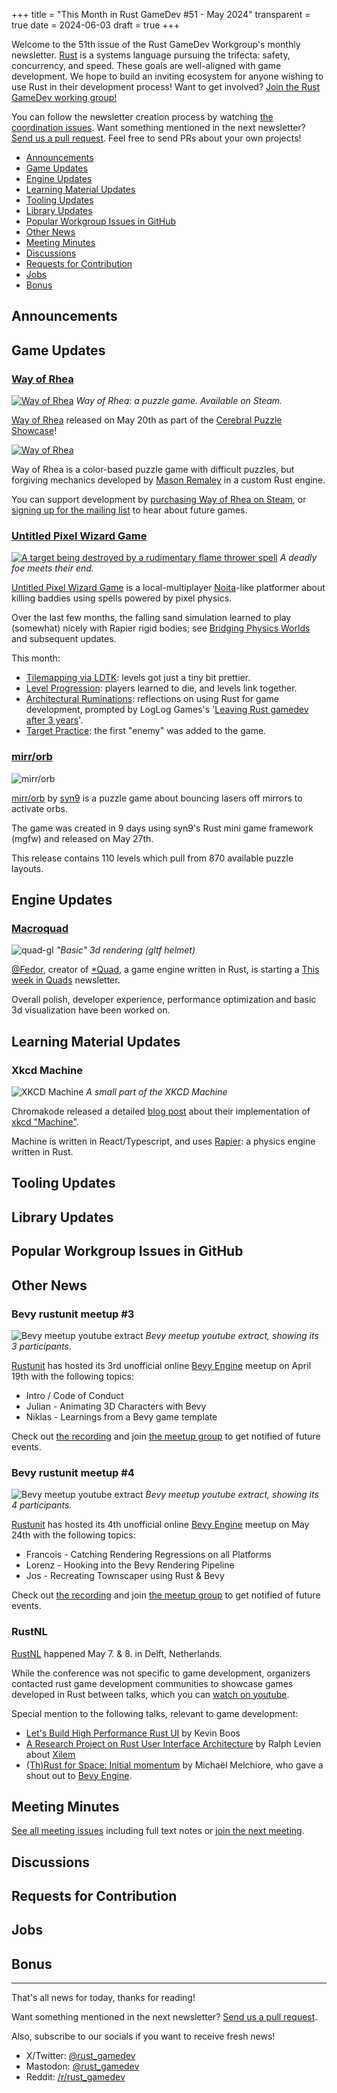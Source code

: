 +++
title = "This Month in Rust GameDev #51 - May 2024"
transparent = true
date = 2024-06-03
draft = true
+++

<!-- no toc -->

<!-- Check the post with markdownlint-->

Welcome to the 51th issue of the Rust GameDev Workgroup's
monthly newsletter.
[Rust] is a systems language pursuing the trifecta:
safety, concurrency, and speed.
These goals are well-aligned with game development.
We hope to build an inviting ecosystem for anyone wishing
to use Rust in their development process!
Want to get involved? [Join the Rust GameDev working group!][join]

You can follow the newsletter creation process
by watching [the coordination issues][coordination].
Want something mentioned in the next newsletter?
[Send us a pull request][pr].
Feel free to send PRs about your own projects!

[Rust]: https://rust-lang.org
[join]: https://github.com/rust-gamedev/wg#join-the-fun
[pr]: https://github.com/rust-gamedev/rust-gamedev.github.io
[coordination]: https://github.com/rust-gamedev/rust-gamedev.github.io/issues?q=label%3Acoordination

- [Announcements](#announcements)
- [Game Updates](#game-updates)
- [Engine Updates](#engine-updates)
- [Learning Material Updates](#learning-material-updates)
- [Tooling Updates](#tooling-updates)
- [Library Updates](#library-updates)
- [Popular Workgroup Issues in GitHub](#popular-workgroup-issues-in-github)
- [Other News](#other-news)
- [Meeting Minutes](#meeting-minutes)
- [Discussions](#discussions)
- [Requests for Contribution](#requests-for-contribution)
- [Jobs](#jobs)
- [Bonus](#bonus)

<!--
Ideal section structure is:

```
### [Title]

![image/GIF description](image link)
_image caption_

A paragraph or two with a summary and [useful links].

_Discussions:
[/r/rust](https://reddit.com/r/rust/todo),
[twitter](https://twitter.com/todo/status/123456)_

[Title]: https://first.link
[useful links]: https://other.link
```

If needed, a section can be split into subsections with a "------" delimiter.
-->

## Announcements

## Game Updates

### [Way of Rhea][wor]

[![Way of Rhea](wor.jpg)][wor]
*Way of Rhea: a puzzle game. Available on Steam.*

[Way of Rhea][wor] released on May 20th as part of the
[Cerebral Puzzle Showcase][wor-cps]!

[![Way of Rhea](wor-animated.gif)][wor]

Way of Rhea is a color-based puzzle game with difficult puzzles, but
forgiving mechanics developed by [Mason Remaley] in a custom Rust engine.

You can support development by [purchasing Way of Rhea on Steam][wor], or
[signing up for the mailing list][wor-mail] to hear about future games.

[Mason Remaley]: https://masonremaley.com/
[wor]: https://store.steampowered.com/app/1110620/Way_of_Rhea/?utm_campaign=tmirgd&utm_source=n51
[wor-mail]: https://anthropicstudios.com/newsletter/signup/tech
[wor-cps]: https://www.cerebralpuzzleshowcase.com/

### [Untitled Pixel Wizard Game][pixel-wizards]

[![A target being destroyed by a rudimentary flame thrower spell](untitled-pixel-wizards-game.gif)][pixel-wizards]
_A deadly foe meets their end._

[Untitled Pixel Wizard Game][pixel-wizards] is a local-multiplayer [Noita]-like platformer about
killing baddies using spells powered by pixel physics.

Over the last few months, the falling sand simulation learned to play (somewhat) nicely with Rapier
rigid bodies; see [Bridging Physics Worlds][pixel-wizards-bridging-physics-worlds] and subsequent updates.

This month:

- [Tilemapping via LDTK][pixel-wizards-tilemapping]: levels got just a tiny bit prettier.
- [Level Progression][pixel-wizards-levels]: players learned to die, and levels link together.
- [Architectural Ruminations][pixel-wizards-arch]: reflections on using Rust for game development,
  prompted by LogLog Games's '[Leaving Rust gamedev after 3 years]'.
- [Target Practice][pixel-wizards-targets]: the first "enemy" was added to the game.

[pixel-wizards]: https://slowrush.dev
[Noita]: https://store.steampowered.com/app/881100/Noita/
[pixel-wizards-bridging-physics-worlds]: https://www.slowrush.dev/news/bridging-physics-worlds/
[pixel-wizards-targets]: https://www.slowrush.dev/news/target-practice/
[pixel-wizards-arch]: https://www.slowrush.dev/news/architectural-questions/
[pixel-wizards-levels]: https://www.slowrush.dev/news/level-progression/
[pixel-wizards-tilemapping]: https://www.slowrush.dev/news/tilemapping/
[caspark]: https://github.com/caspark/
[Leaving Rust gamedev after 3 years]: https://loglog.games/blog/leaving-rust-gamedev/

### [mirr/orb]

![mirr/orb](mirrorb.png)

[mirr/orb] by [syn9]
is a puzzle game about bouncing lasers off mirrors to activate orbs.

The game was created in 9 days using syn9's Rust mini game framework (mgfw) and released on May 27th.

This release contains 110 levels which pull from 870 available puzzle layouts.

[mirr/orb]: https://syn9dev.itch.io/mirrorb
[syn9]: https://twitter.com/Syn9Dev

## Engine Updates

### [Macroquad]

![quad-gl](twiq_3d_helmet.gif)
_"Basic" 3d rendering (gltf helmet)_

[@Fedor](https://github.com/not-fl3/), creator of [*Quad], a game engine written in Rust, is starting a [This week in Quads](https://macroquad.rs/twiq) newsletter.

Overall polish, developer experience, performance optimization and basic 3d visualization have been worked on.

[Macroquad]: https://github.com/not-fl3/macroquad
[*Quad]: https://www.patreon.com/posts/on-buses-and-101117631

## Learning Material Updates

### Xkcd Machine

![XKCD Machine](xkcd_machine.gif)
_A small part of the XKCD Machine_

Chromakode released a detailed [blog post][xkcd_machine_blogpost] about their implementation of [xkcd "Machine"][xcd_machine_playable].

Machine is written in React/Typescript, and uses [Rapier][xkcd_rapier]: a physics engine written in Rust.

[xkcd_machine_blogpost]: https://chromakode.com/post/xkcd-machine/
[xcd_machine_playable]: https://xkcd.com/2916/
[xkcd_rapier]: https://rapier.rs/

## Tooling Updates

## Library Updates

## Popular Workgroup Issues in GitHub

<!-- Up to 10 links to interesting issues -->

## Other News

<!-- One-liners for plan items that haven't got their own sections. -->

### Bevy rustunit meetup #3

![Bevy meetup youtube extract](bevy_rustunit_meetup_3.jpg)
_Bevy meetup youtube extract, showing its 3 participants._

[Rustunit][rustunit] has hosted its 3rd unofficial online [Bevy Engine][bevy] meetup on April 19th with the following topics:
- Intro / Code of Conduct
- Julian - Animating 3D Characters with Bevy
- Niklas - Learnings from a Bevy game template

Check out [the recording][rustunit_bevy_meetup_3_youtube]
and join [the meetup group][rustunit_bevy_meetup_event] to get notified of future events.

[rustunit_bevy_meetup_3_youtube]: https://www.youtube.com/watch?v=Fyr1ud1OIpU

### Bevy rustunit meetup #4

![Bevy meetup youtube extract](bevy_rustunit_meetup_4.jpg)
_Bevy meetup youtube extract, showing its 4 participants._

[Rustunit][rustunit] has hosted its 4th unofficial online [Bevy Engine][bevy] meetup on May 24th with the following topics:
- Francois - Catching Rendering Regressions on all Platforms
- Lorenz - Hooking into the Bevy Rendering Pipeline
- Jos - Recreating Townscaper using Rust & Bevy

Check out [the recording][rustunit_bevy_meetup_4_youtube]
and join [the meetup group][rustunit_bevy_meetup_event] to get notified of future events.

[rustunit_bevy_meetup_4_youtube]: https://www.youtube.com/watch?v=rnE_nINEs2M
[rustunit]: https://rustunit.com/
[rustunit_bevy_meetup_event]: https://www.meetup.com/bevy-game-development/
[bevy]: https://bevyengine.org/


### RustNL

[RustNL][rustnl_main_website] happened May 7. & 8. in Delft, Netherlands.

While the conference was not specific to game development,
organizers contacted rust game development communities
to showcase games developed in Rust between talks,
which you can [watch on youtube][rustnl_games_youtube].

Special mention to the following talks, relevant to game development:
- [Let's Build High Performance Rust UI][rustnl_kevin_boos_talk] by Kevin Boos  
- [A Research Project on Rust User Interface Architecture][rustnl_xilem_talk] by Ralph Levien about [Xilem][rustnl_xilem_intro]  
- [(Th)Rust for Space: Initial momentum][rustnl_michael_melchiore_talk] by Michaël Melchiore, who gave a shout out to [Bevy Engine][rustnl_bevy_engine].

[rustnl_main_website]: https://2024.rustnl.org/
[rustnl_games_youtube]: https://www.youtube.com/watch?v=XLefuzE-ABU&t=7583s
[rustnl_xilem_talk]: https://www.youtube.com/watch?v=521NfGf7AR0&t=19308s
[rustnl_xilem_intro]: https://raphlinus.github.io/rust/gui/2022/05/07/ui-architecture.html
[rustnl_kevin_boos_talk]: https://www.youtube.com/watch?v=521NfGf7AR0&t=2928s
[rustnl_michael_melchiore_talk]: https://www.youtube.com/watch?v=XLefuzE-ABU&t=3898s
[rustnl_bevy_engine]:https://bevyengine.org/

## Meeting Minutes

<!-- Up to 10 most important notes + a link to the full details -->

[See all meeting issues][label_meeting] including full text notes
or [join the next meeting][join].

[label_meeting]: https://github.com/rust-gamedev/wg/issues?q=label%3Ameeting

## Discussions

<!-- Links to handpicked reddit/twitter/urlo/etc threads that provide
useful information -->

## Requests for Contribution

<!-- Links to "good first issue"-labels or direct links to specific tasks -->

## Jobs

<!-- An optional section for new jobs related to Rust gamedev -->

## Bonus

<!-- Bonus section to make the newsletter more interesting
and highlight events from the past. -->

------

That's all news for today, thanks for reading!

Want something mentioned in the next newsletter?
[Send us a pull request][pr].

Also, subscribe to our socials if you want to receive fresh news!
- X/Twitter: [@rust_gamedev][@x_rust_gamedev]
- Mastodon: [@rust_gamedev][@mastodon_rust_gamedev]
- Reddit: [/r/rust_gamedev][/r/rust_gamedev]

<!--
TODO: Add real links and un-comment once this post is published
**Discuss this post on**:
[/r/rust_gamedev](TODO),
[Mastodon](TODO),
[Twitter](TODO),
[Discord](https://discord.gg/yNtPTb2).
-->

[/r/rust_gamedev]: https://reddit.com/r/rust_gamedev
[@x_rust_gamedev]: https://twitter.com/rust_gamedev
[@mastodon_rust_gamedev]: https://mastodon.gamedev.place/@rust_gamedev
